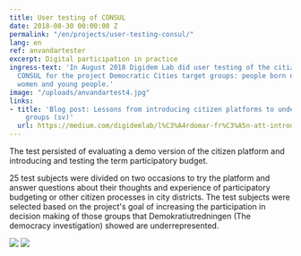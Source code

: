 ```yaml
---
title: User testing of CONSUL
date: 2018-08-30 00:00:00 Z
permalink: "/en/projects/user-testing-consul/"
lang: en
ref: anvandartester
excerpt: Digital participation in practice
ingress-text: 'In August 2018 Digidem Lab did user testing of the citizen platform
  CONSUL for the project Democratic Cities target groups: people born outside of Sweden,
  women and young people.'
image: "/uploads/anvandartest4.jpg"
links:
- title: 'Blog post: Lessons from introducing citizen platforms to underrepresented
    groups (sv)'
  url: https://medium.com/digidemlab/l%C3%A4rdomar-fr%C3%A5n-att-introducera-medborgarplattformar-till-underrepresenterade-grupper-f57af4620331
---
```


The test persisted of evaluating a demo version of the citizen platform and introducing and testing the term participatory budget.

25 test subjects were divided on two occasions to try the platform and answer questions about their thoughts and experience of participatory budgeting or other citizen processes in city districts. The test subjects were selected based on the project's goal of increasing the participation in decision making of those groups that Demokratiutredningen (The democracy investigation) showed are underrepresented.

![](/uploads/anvandartest2.jpg) ![](/uploads/anvandartest3.jpg)
